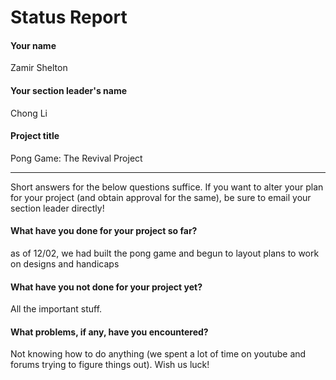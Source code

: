 # Status Report

#### Your name

Zamir Shelton

#### Your section leader's name

Chong Li

#### Project title

Pong Game: The Revival Project

***

Short answers for the below questions suffice. If you want to alter your plan for your project (and obtain approval for the same), be sure to email your section leader directly!

#### What have you done for your project so far?

as of 12/02, we had built the pong game and begun to layout plans to work on designs and handicaps

#### What have you not done for your project yet?

All the important stuff.

#### What problems, if any, have you encountered?

Not knowing how to do anything (we spent a lot of time on youtube and forums trying to figure things out). Wish us luck!
